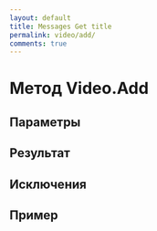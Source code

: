 ```yaml
---
layout: default
title: Messages Get title
permalink: video/add/
comments: true
---
```

# Метод Video.Add

## Параметры

## Результат

## Исключения

## Пример
```csharp

```
